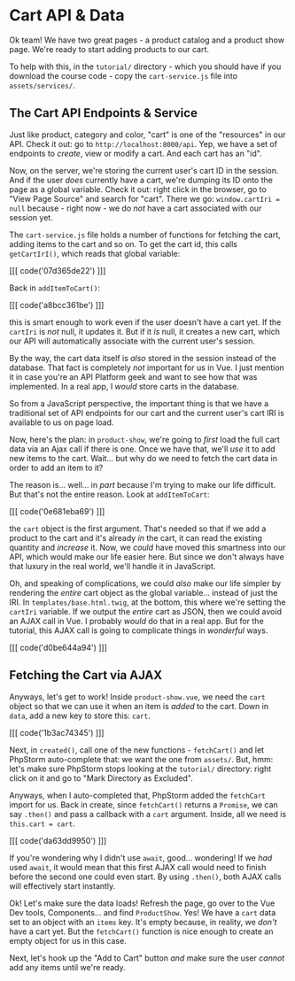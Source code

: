# Cart API & Data

Ok team! We have two great pages - a product catalog and a product show page.
We're ready to start adding products to our cart.

To help with this, in the `tutorial/` directory - which you should have if you
download the course code - copy the `cart-service.js` file into
`assets/services/`.

## The Cart API Endpoints & Service

Just like product, category and color, "cart" is one of the "resources" in our
API. Check it out: go to `http://localhost:8000/api`. Yep, we have a set of
endpoints to *create*, view or modify a cart. And each cart has an "id".

Now, on the server, we're storing the current user's cart ID in the session. And
if the user *does* currently have a cart, we're dumping its ID onto the page as a
global variable. Check it out: right click in the browser, go to "View Page Source"
and search for "cart". There we go: `window.cartIri = null` because - right now -
we do *not* have a cart associated with our session yet.

The `cart-service.js` file holds a number of functions for fetching the cart, adding
items to the cart and so on. To get the cart id, this calls `getCartIrI()`, which
reads that global variable:

[[[ code('07d365de22') ]]]

Back in `addItemToCart()`:

[[[ code('a8bcc361be') ]]]

this is smart  enough to work even if the user doesn't have a cart yet. 
If the `cartIri` is *not* null, it updates it. But if it *is* null, it creates 
a new cart, which our API will automatically associate with the current user's session.

By the way, the cart data itself is *also* stored in the session instead of the
database. That fact is completely *not* important for us in Vue. I just mention
it in case you're an API Platform geek and want to see how that was implemented.
In a real app, I *would* store carts in the database.

So from a JavaScript perspective, the important thing is that we have a traditional
set of API endpoints for our cart and the current user's cart IRI is available
to us on page load.

Now, here's the plan: in `product-show`, we're going to *first* load the full cart
data via an Ajax call if there is one. Once we have that, we'll *use* it to add
new items to the cart. Wait... but why do we need to fetch the cart data in order
to add an item to it?

The reason is... well... in *part* because I'm trying to make our life difficult.
But that's not the entire reason. Look at `addItemToCart`: 

[[[ code('0e681eba69') ]]]

the `cart` object is  the first argument. That's needed so that if we add a product 
to the cart and it's  already *in* the cart, it can read the existing quantity 
and *increase* it. Now, we *could* have moved this smartness into our API, 
which would make our life easier here. But since we don't always have that luxury 
in the real world, we'll handle it in JavaScript.

Oh, and speaking of complications, we could *also* make our life simpler by
rendering the *entire* cart object as the global variable... instead of just the
IRI. In `templates/base.html.twig`, at the bottom, this where we're setting
the `cartIri` variable. If we output the *entire* cart as JSON, then we could
avoid an AJAX call in Vue. I probably *would* do that in a real app. But for the
tutorial, this AJAX call is going to complicate things in *wonderful* ways.

[[[ code('d0be644a94') ]]]

## Fetching the Cart via AJAX

Anyways, let's get to work! Inside `product-show.vue`, we need the `cart` object
so that we can use it when an item is *added* to the cart. Down in `data`, add
a new key to store this: `cart`.

[[[ code('1b3ac74345') ]]]

Next, in `created()`, call one of the new functions - `fetchCart()` and let
PhpStorm auto-complete that: we want the one from `assets/`. But, hmm: let's make
sure PhpStorm stops looking at the `tutorial/` directory: right click on it and go
to "Mark Directory as Excluded".

Anyways, when I auto-completed that, PhpStorm added the `fetchCart` import for us.
Back in create, since `fetchCart()` returns a `Promise`, we can say `.then()`
and pass a callback with a `cart` argument. Inside, all we need is
`this.cart = cart`.

[[[ code('da63dd9950') ]]]

If you're wondering why I didn't use `await`, good... wondering! If we *had* used
`await`, it would mean that this first AJAX call would need to finish before the
second one could even start. By using `.then()`, both AJAX calls will effectively
start instantly.

Ok! Let's make sure the data loads! Refresh the page, go over to the Vue Dev
tools, Components... and find `ProductShow`. Yes! We have a `cart` data set to
an object with an `items` key. It's empty because, in reality, we *don't* have
a cart yet. But the `fetchCart()` function is nice enough to create an empty object
for us in this case.

Next, let's hook up the "Add to Cart" button *and* make sure the user *cannot*
add any items until we're ready.
